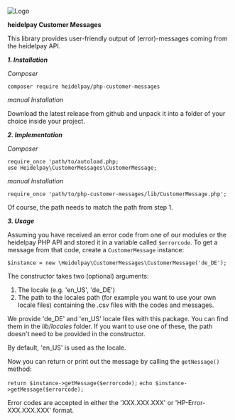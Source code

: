 ![Logo](https://dev.heidelpay.de/devHeidelpay_400_180.jpg)

**heidelpay Customer Messages**

This library provides user-friendly output of (error)-messages coming from
the heidelpay API.


***1. Installation***

_Composer_
```
composer require heidelpay/php-customer-messages
```

_manual Installation_

Download the latest release from github and unpack it into a folder of your
choice inside your project.


***2. Implementation***

_Composer_
```
require_once 'path/to/autoload.php;
use Heidelpay\CustomerMessages\CustomerMessage;
```

_manual Installation_
```
require_once 'path/to/php-customer-messages/lib/CustomerMessage.php';
```

Of course, the path needs to match the path from step 1.


***3. Usage***

Assuming you have received an error code from one of our modules or the
heidelpay PHP API and stored it in a variable called `$errorcode`.
To get a message from that code, create a `CustomerMessage` instance:
```
$instance = new \Heidelpay\CustomerMessages\CustomerMessage('de_DE');
```

The constructor takes two (optional) arguments:

1. The locale (e.g. 'en_US', 'de_DE')
2. The path to the locales path (for example you want to use your own locale files) 
containing the .csv files with the codes and messages.

We provide 'de_DE' and 'en_US' locale files with this package. You can find them in the
_lib/locales_ folder. If you want to use one of these, the path doesn't need to be
provided in the constructor.

By default, 'en_US' is used as the locale.


Now you can return or print out the message by calling the `getNessage()` method:

```return $instance->getMessage($errorcode);```
```echo $instance->getMessage($errorcode);```

Error codes are accepted in either the 'XXX.XXX.XXX' or 'HP-Error-XXX.XXX.XXX' format.
